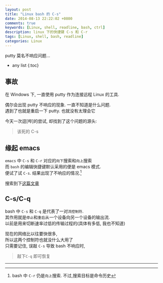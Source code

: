 ```yaml
---
layout: post
title: "Linux bash 的 C-s"
date: 2014-08-13 22:22:02 +0800
comments: true
keywords: [Linux, shell, readline, bash, ctrl]
description: linux 下的快捷键 C-s 和 C-r
tags: [Linux, shell, bash, readline]
categories: Linux
---
```


putty 莫名不响应问题...


<!--more-->
* any list
{:toc}

## 事故 ##

在 Windows 下, 一直使用 putty 作为连接远程 Linux 的工具.

偶尔会出现 putty 不响应的现象. 一直不知道是什么问题.    
遇到了也就是重启一下 putty. 也就没有太理会它

今天一次逗[哔]的尝试, 却找到了这个问题的源头:

> 该死的 C-s

## 缘起 emacs ##

`emacs` 中 `C-s` 和 `C-r` 对应的`向下`搜索和`向上`搜索    
而 `bash` 的编辑快捷键默认采用的便是 emacs 模式.    
便试了试 `C-s`. 结果出现了不响应的情况.[^1]

搜索到下[这篇文章](http://tianya23.blog.51cto.com/1081650/740207)


## C-s/C-q

bash 中 `C-s` 和 `C-q` 是代表了一对`流控制符`.    
其作用就是`停止`和`重启`从一个设备向另一个设备的输出流.    
以前是用来切断速率过低的传输过程的(具体有多低, 我也不知道)    

现在的网络比以往要快很多,    
所以这两个控制符也就没什么大用了    
只需要记住, 误敲 `C-s` 导致 bash 不响应时,    

> 敲下`C-q` 即可恢复    

----

[^1]: bash 中 `C-r` 仍是`向上`搜索. 不过,搜索目标是命令历史
